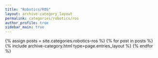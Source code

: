 ```yaml
---
title: "Robotics/ROS"
layout: archive-category_layout
permalink: categories/robotics/ros
author_profile: true
sidebar_main: true
---
```



{% assign posts = site.categories.robotics-ros %}
{% for post in posts %} {% include archive-category.html type=page.entries_layout %} {% endfor %}